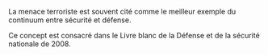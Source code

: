 La menace terroriste est souvent cité comme le meilleur exemple du continuum entre sécurité et défense.

Ce concept est consacré dans le Livre blanc de la Défense et de la sécurité nationale de 2008.